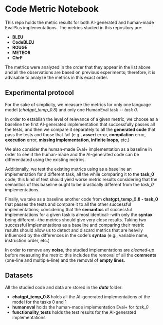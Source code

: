 # Code Metric Notebook

This repo holds the metric results for both AI-generated and human-made EvalPlus implementations.
The metrics studied in this repository are:  
- __BLEU__ 
- __CodeBLEU__
- __ROUGE__
- __METEOR__
- __ChrF__

The metrics were analyzed in the order that they appear in the list above and all the observations are based on previous 
experiments; therefore, it is advisable to analyze the metrics in this exact order.

&NewLine;


## Experimental protocol

For the sake of simplicity, we measure the metrics for only one language model (*chatgpt_temp_0.8*) and only one 
HumanEval task -- *task 0*.

In order to establish the level of relevance of a given metric, we choose as a baseline the first AI-generated 
implementation that successfully passes all the tests, and then we compare it separately to all the __generated code__ 
that pass the tests and those that fail (e.g., __assert__ error, __compilation__ error, __execution__ error, __missing implementation__,
__infinite loops__, etc.)

We also consider the human-made Eval+ implementation as a baseline in order to see if the human-made and the 
AI-generated code can be differentiated using the existing metrics.

Additionally, we test the existing metrics using as a baseline an implementation for a different task, all the while 
comparing it to the **task_0** code; this kind of test should yield worse metric results considering that the semantics
of this baseline ought to be drastically different from the *task_0* implementations.


Finally, we take as a baseline another code from **chatgpt_temp_0.8 - task_0** that passes the tests and compare it to 
all the other successful implementations; considering that the __semantics__ of successful implementations for a given 
task is almost identical--with only the __syntax__ being different--the metrics should give very close results. Taking 
two successful implementations as a baseline and comparing their metric results should allow us to detect and discard 
metrics that are heavily influenced by the differences in the code's __syntax__ (e.g., variable name, instruction order,
etc.)

In order to remove any __noise__, the studied implementations are *cleaned-up* before measuring the metric: this includes 
the removal of all the __comments__ (one-line and multiple-line) and the removal of __empty lines__.

## Datasets

All the studied code and data are stored in the *__data__* folder:
- __chatgpt_temp_0.8__ holds all the AI-generated implementations of the model for the tasks 0 and 1
- __humaneval__ holds the human-made implementation Eval+ for *task_0*
- __functionality_tests__ holds the test results for the AI-generated implementations